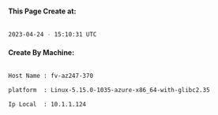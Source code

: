 
   
#### This Page Create at:

```bash

2023-04-24 - 15:10:31 UTC

```

#### Create By Machine:

```bash

Host Name : fv-az247-370

platform  : Linux-5.15.0-1035-azure-x86_64-with-glibc2.35

Ip Local  : 10.1.1.124

```

